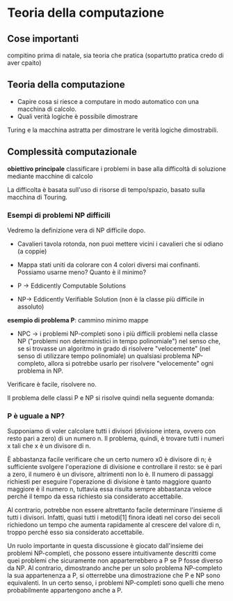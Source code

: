 # Teoria della computazione

## Cose importanti

compitino prima di natale, sia teoria che pratica (sopartutto pratica credo di aver cpaito)

## Teoria della computazione

* Capire cosa si riesce a computare in modo automatico con una macchina di calcolo.
* Quali verità logiche è possibile dimostrare

Turing e la macchina astratta per dimostrare le verità logiche dimostrabili.

## Complessità computazionale

**obiettivo principale** classificare i problemi in base alla difficoltà di soluzione mediante macchine di calcolo

La difficolta è basata sull'uso di risorse di tempo/spazio, basato sulla macchina di Touring.

### Esempi di problemi NP difficili

Vedremo la definizione vera di NP difficile dopo.
* Cavalieri tavola rotonda, non puoi mettere vicini i cavalieri che si odiano (a coppie)
* Mappa stati uniti da colorare con 4 colori diversi mai confinanti. Possiamo usarne meno? Quanto è il minimo?
  
* P -> Eddicently Computable Solutions
* NP-> Eddicently Verifiable Solution (non è la classe più difficile in assoluto)

**esempio di problema P**: cammino minimo mappe

* NPC -> i problemi NP-completi sono i più difficili problemi nella classe NP ("problemi non deterministici in tempo polinomiale") nel senso che, se si trovasse un algoritmo in grado di risolvere "velocemente" (nel senso di utilizzare tempo polinomiale) un qualsiasi problema NP-completo, allora si potrebbe usarlo per risolvere "velocemente" ogni problema in NP.

Verificare è facile, risolvere no.

Il problema delle classi P e NP si risolve quindi nella seguente domanda:

### P è uguale a NP?
 Supponiamo di voler calcolare tutti i divisori (divisione intera, ovvero con resto pari a zero) di un numero n. Il problema, quindi, è trovare tutti i numeri x tali che x è un divisore di n.

È abbastanza facile verificare che un certo numero x0 è divisore di n; è sufficiente svolgere l'operazione di divisione e controllare il resto: se è pari a zero, il numero è un divisore, altrimenti non lo è. Il numero di passaggi richiesti per eseguire l'operazione di divisione è tanto maggiore quanto maggiore è il numero n, tuttavia essa risulta sempre abbastanza veloce perché il tempo da essa richiesto sia considerato accettabile.

Al contrario, potrebbe non essere altrettanto facile determinare l'insieme di tutti i divisori. Infatti, quasi tutti i metodi[1] finora ideati nel corso dei secoli richiedono un tempo che aumenta rapidamente al crescere del valore di n, troppo perché esso sia considerato accettabile.

Un ruolo importante in questa discussione è giocato dall'insieme dei problemi NP-completi, che possono essere intuitivamente descritti come quei problemi che sicuramente non apparterrebbero a P se P fosse diverso da NP. Al contrario, dimostrando anche per un solo problema NP-completo la sua appartenenza a P, si otterrebbe una dimostrazione che P e NP sono equivalenti. In un certo senso, i problemi NP-completi sono quelli che meno probabilmente appartengono anche a P.

